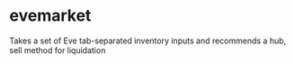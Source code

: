 # evemarket
Takes a set of Eve tab-separated inventory inputs and recommends a hub, sell method for liquidation
